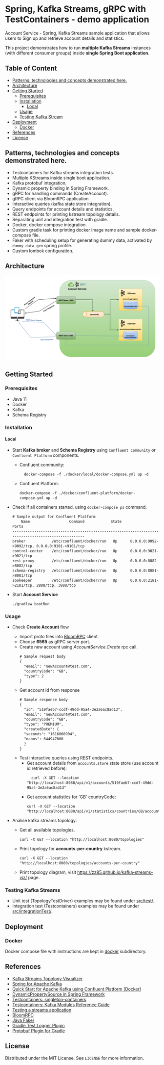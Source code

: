 # Spring, Kafka Streams, gRPC with TestContainers - demo application

Account Service - Spring, Kafka Streams sample application that allows users to Sign up and retrieve account details and statistics.

This project demonstrates how to run **multiple Kafka Streams** instances (with different consumer groups) inside **single Spring Boot application**.

## Table of Content

- [Patterns, technologies and concepts demonstrated here.](#patterns--technologies-and-concepts-demonstrated-here)
- [Architecture](#architecture)
- [Getting Started](#getting-started)
    * [Prerequisites](#prerequisites)
    * [Installation](#installation)
        + [Local](#local)
    * [Usage](#usage)
    * [Testing Kafka Stream](#testing-kafka-stream)
- [Deployment](#deployment)
    * [Docker](#docker)
- [References](#references)
- [License](#license)

## Patterns, technologies and concepts demonstrated here.

* Testcontainers for Kafka streams integration tests.
* Multiple KStreams inside single boot application.
* Kafka protobuf integration.
* Dynamic property binding in Spring Framework.
* gRPC for handling commands (CreateAccount).
* gRPC client via BloomRPC application.
* Interactive queries (kafka state store integration).
* Query endpoints for account details and statistics.
* REST endpoints for printing kstream topology details.
* Separating unit and integration test with gradle.
* Docker, docker compose integration.
* Custom gradle task for printing docker image name and sample docker-compose file.
* Faker with scheduling setup for generating dummy data, activated by `dummy_data_gen` spring profile.
* Custom lombok configuration.

## Architecture

![architecture](./_docs/img/application-diagram.png)

## Getting Started

### Prerequisites

* Java 11
* Docker
* Kafka
* Schema Registry

### Installation

#### Local

* Start **Kafka broker** and **Schema Registry** using `Confluent Community` or `Confluent Platform` components.
    * Confluent community:
        ```shell
          docker-compose -f ./docker/local/docker-compose.yml up -d
        ```
    * Confluent Platform:
      ```shell
      docker-compose -f ./docker/confluent-platform/docker-compose.yml up -d
       ```
* Check if all containers started, using `docker-compose ps` command.
     ```shell
     # Sample output for Confluent Platform
         Name                  Command            State                       Ports                     
    ----------------------------------------------------------------------------------------------------
    broker            /etc/confluent/docker/run   Up      0.0.0.0:9092->9092/tcp, 0.0.0.0:9101->9101/tcp
    control-center    /etc/confluent/docker/run   Up      0.0.0.0:9021->9021/tcp                        
    rest-proxy        /etc/confluent/docker/run   Up      0.0.0.0:8082->8082/tcp                        
    schema-registry   /etc/confluent/docker/run   Up      0.0.0.0:8081->8081/tcp                        
    zookeeper         /etc/confluent/docker/run   Up      0.0.0.0:2181->2181/tcp, 2888/tcp, 3888/tcp    
     ```

* Start **Account Service**

  ```shell
  ./gradlew bootRun
  ```

### Usage

* Check **Create Account** flow
    * Import proto files into [BloomRPC](https://github.com/uw-labs/bloomrpc) client.
    * Choose **6565** as gRPC server port.
    * Create new account using *AccountService.Create* rpc call.
      ```shell
      # Sample request body
      {
        "email": "newAccount@test.com",
        "countryCode": "GB",
        "type": 2
      }
      ```
    * Get account id from response
      ```shell
      # Sample response body
      {
        "id": "519faeb7-ccdf-49dd-95a4-3e2a6ac8ad13",
        "email": "newAccount@test.com",
        "countryCode": "GB",
        "type": "PREMIUM",
        "createdDate": {
        "seconds": "1616860904",
        "nanos": 644947000
        }
      }
      ```
    * Test interactive queries using REST endpoints.
        * Get account details from `accounts.store` state store (use account id retrieved before):
          ```shell
            curl -X GET --location "http://localhost:8080/api/v1/accounts/519faeb7-ccdf-49dd-95a4-3e2a6ac8ad13"
          ```
        * Get account statistics for 'GB' countryCode:
          ```shell
          curl -X GET --location "http://localhost:8080/api/v1/statistics/countries/GB/accounts"
          ```

* Analise kafka streams topology:
    * Get all available topologies.
      ```shell
      curl -X GET --location "http://localhost:8080/topologies"
      ```  
    * Print topology for **accounts-per-country** kstream.
      ```shell
      curl -X GET --location "http://localhost:8080/topologies/accounts-per-country"
      ```    
    * Print topology diagram, visit https://zz85.github.io/kafka-streams-viz/ page.

### Testing Kafka Streams

* Unit test (TopologyTestDriver) examples may be found under [src/test/](./src/test/java/com/rbiedrawa/app/kafka/streams).
* Integration test (Testcontainers) examples may be found under [src/integrationTest/](./src/integrationTest/java/com/rbiedrawa/app).

## Deployment

### Docker

Docker compose file with instructions are kept in [docker](deployment/docker) subdirectory.

## References

* [Kafka Streams Topology Visualizer](https://github.com/zz85/kafka-streams-viz)  
* [Spring for Apache Kafka](https://docs.spring.io/spring-boot/docs/2.4.4/reference/htmlsingle/#boot-features-kafka)
* [Quick Start for Apache Kafka using Confluent Platform (Docker)](https://docs.confluent.io/platform/current/quickstart/ce-docker-quickstart.html)
* [DynamicPropertySource in Spring Framework](https://spring.io/blog/2020/03/27/dynamicpropertysource-in-spring-framework-5-2-5-and-spring-boot-2-2-6)
* [Testcontainers: singleton-containers](https://www.testcontainers.org/test_framework_integration/manual_lifecycle_control/#singleton-containers)
* [Testcontainers: Kafka Modules Reference Guide](https://www.testcontainers.org/modules/kafka/)
* [Testing a streams application](https://kafka.apache.org/11/documentation/streams/developer-guide/testing.html)
* [BloomRPC](https://github.com/uw-labs/bloomrpc)
* [Java Faker](https://github.com/DiUS/java-faker)
* [Gradle Test Logger Plugin](https://github.com/radarsh/gradle-test-logger-plugin)
* [Protobuf Plugin for Gradle](https://github.com/google/protobuf-gradle-plugin)

## License

Distributed under the MIT License. See `LICENSE` for more information.
